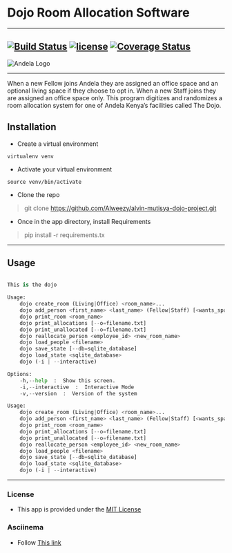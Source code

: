 # Dojo Room Allocation Software

---

[![Build Status](https://travis-ci.org/Alweezy/alvin-mutisya-dojo-project.svg?branch=develop)](https://travis-ci.org/Alweezy/alvin-mutisya-dojo-project)
[![license](https://img.shields.io/github/license/mashape/apistatus.svg)](https://opensource.org/licenses/MIT)
[![Coverage Status](https://coveralls.io/repos/github/Alweezy/alvin-mutisya-dojo-project/badge.svg?branch=develop)](https://coveralls.io/github/Alweezy/alvin-mutisya-dojo-project?branch=develop)
---

![Andela Logo](https://3xyh3sqxv063a8xzo5uk2zn1-wpengine.netdna-ssl.com/wp-content/uploads/2016/01/Andela-logo-landscape-blue-400px.png)

---

When a new Fellow joins Andela they are assigned an office space and an optional living space if they choose to opt in.
When a new Staff joins they are assigned an office space only.
This program digitizes and randomizes a room allocation system for one of Andela Kenya’s
facilities called The Dojo.


## Installation

- Create a virtual environment
```
virtualenv venv
```

- Activate your virtual environment
```
source venv/bin/activate
```

- Clone the repo

> git clone https://github.com/Alweezy/alvin-mutisya-dojo-project.git

- Once in the app directory, install Requirements
> pip install -r requirements.tx


---

## Usage

```python

This is the dojo

Usage:
    dojo create_room (Living|Office) <room_name>...
    dojo add_person <first_name> <last_name> (Fellow|Staff) [<wants_space>]
    dojo print_room <room_name>
    dojo print_allocations [--o=filename.txt]
    dojo print_unallocated [--o=filename.txt]
    dojo reallocate_person <employee_id> <new_room_name>
    dojo load_people <filename>
    dojo save_state [--db=sqlite_database]
    dojo load_state <sqlite_database>
    dojo (-i | --interactive)

Options:
    -h,--help  :  Show this screen.
    -i,--interactive  :  Interactive Mode
    -v,--version  :  Version of the system

Usage:
    dojo create_room (Living|Office) <room_name>...
    dojo add_person <first_name> <last_name> (Fellow|Staff) [<wants_space>]
    dojo print_room <room_name>
    dojo print_allocations [--o=filename.txt]
    dojo print_unallocated [--o=filename.txt]
    dojo reallocate_person <employee_id> <new_room_name>
    dojo load_people <filename>
    dojo save_state [--db=sqlite_database]
    dojo load_state <sqlite_database>
    dojo (-i | --interactive)
```
---

### License

- This app is provided under the [MIT License](https://opensource.org/licenses/MIT)

### Asciinema
- Follow [This link](https://asciinema.org/a/2chdxdxi21fv3mycrzk1unyor)

